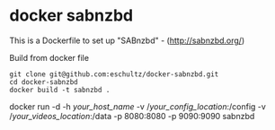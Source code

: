 docker sabnzbd
==============

This is a Dockerfile to set up "SABnzbd" - (http://sabnzbd.org/)

Build from docker file

```
git clone git@github.com:eschultz/docker-sabnzbd.git
cd docker-sabnzbd
docker build -t sabnzbd .
```

docker run -d -h *your_host_name* -v /*your_config_location*:/config -v /*your_videos_location*:/data -p 8080:8080 -p 9090:9090 sabnzbd

